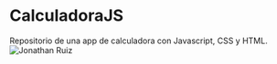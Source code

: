 # CalculadoraJS
Repositorio de una app de calculadora con Javascript, CSS  y HTML.
![Jonathan Ruiz](https://repository-images.githubusercontent.com/151458857/00d1fa00-b663-11ea-912a-434b40354f08)
